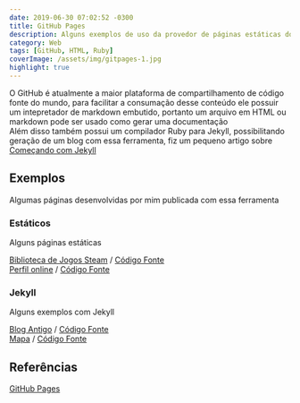 ```yaml
---
date: 2019-06-30 07:02:52 -0300
title: GitHub Pages
description: Alguns exemplos de uso da provedor de páginas estáticas do GitHub
category: Web
tags: [GitHub, HTML, Ruby]
coverImage: /assets/img/gitpages-1.jpg
highlight: true
---
```


O GitHub é atualmente a maior plataforma de compartilhamento de código fonte do mundo, para facilitar a consumação desse conteúdo ele possuir um intepretador de markdown embutido, portanto um arquivo em HTML ou markdown pode ser usado como gerar uma documentação  
Além disso também possui um compilador Ruby para Jekyll, possibilitando geração de um blog com essa ferramenta, fiz um pequeno artigo sobre [Começando com Jekyll](/Comecando_Jekyll)

## Exemplos

Algumas páginas desenvolvidas por mim publicada com essa ferramenta

### Estáticos

Alguns páginas estáticas

[Biblioteca de Jogos Steam](https://johnywalves.github.io/steamlibrary) / [Código Fonte](https://github.com/johnywalves/steamlibrary)  
[Perfil online](https://johnywalves.github.io/startbootstrap-agency) / [Código Fonte](https://github.com/johnywalves/startbootstrap-agency)  

### Jekyll

Alguns exemplos com Jekyll

[Blog Antigo](https://johnywalves.github.io) / [Código Fonte](https://github.com/johnywalves/johnywalves.github.io)  
[Mapa](https://johnywalves.github.io/wolt) / [Código Fonte](https://github.com/johnywalves/wolt)  

## Referências

[GitHub Pages](https://pages.github.com/)  
